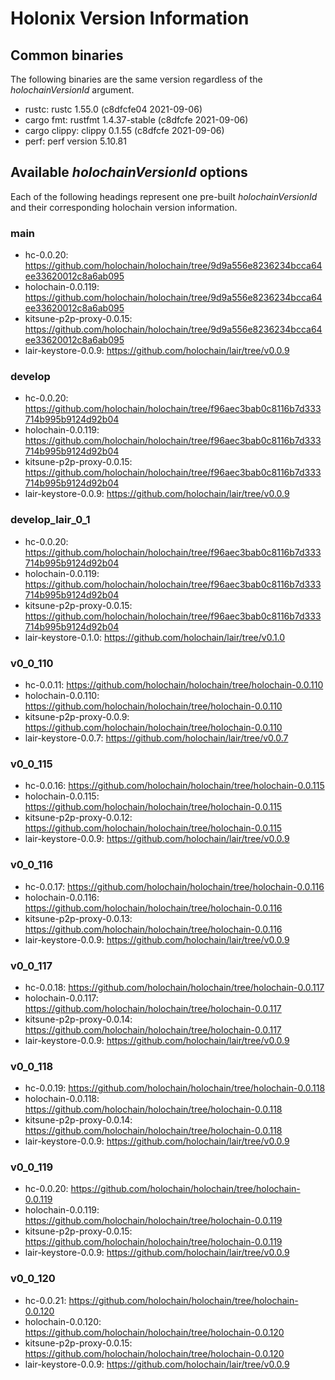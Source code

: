 # Holonix Version Information

## Common binaries
The following binaries are the same version regardless of the _holochainVersionId_ argument.

- rustc: rustc 1.55.0 (c8dfcfe04 2021-09-06)
- cargo fmt: rustfmt 1.4.37-stable (c8dfcfe 2021-09-06)
- cargo clippy: clippy 0.1.55 (c8dfcfe 2021-09-06)
- perf: perf version 5.10.81

## Available _holochainVersionId_ options
Each of the following headings represent one pre-built _holochainVersionId_ and their corresponding holochain version information.

### main
- hc-0.0.20: https://github.com/holochain/holochain/tree/9d9a556e8236234bcca64ee33620012c8a6ab095
- holochain-0.0.119: https://github.com/holochain/holochain/tree/9d9a556e8236234bcca64ee33620012c8a6ab095
- kitsune-p2p-proxy-0.0.15: https://github.com/holochain/holochain/tree/9d9a556e8236234bcca64ee33620012c8a6ab095
- lair-keystore-0.0.9: https://github.com/holochain/lair/tree/v0.0.9

### develop
- hc-0.0.20: https://github.com/holochain/holochain/tree/f96aec3bab0c8116b7d333714b995b9124d92b04
- holochain-0.0.119: https://github.com/holochain/holochain/tree/f96aec3bab0c8116b7d333714b995b9124d92b04
- kitsune-p2p-proxy-0.0.15: https://github.com/holochain/holochain/tree/f96aec3bab0c8116b7d333714b995b9124d92b04
- lair-keystore-0.0.9: https://github.com/holochain/lair/tree/v0.0.9

### develop_lair_0_1
- hc-0.0.20: https://github.com/holochain/holochain/tree/f96aec3bab0c8116b7d333714b995b9124d92b04
- holochain-0.0.119: https://github.com/holochain/holochain/tree/f96aec3bab0c8116b7d333714b995b9124d92b04
- kitsune-p2p-proxy-0.0.15: https://github.com/holochain/holochain/tree/f96aec3bab0c8116b7d333714b995b9124d92b04
- lair-keystore-0.1.0: https://github.com/holochain/lair/tree/v0.1.0

### v0_0_110
- hc-0.0.11: https://github.com/holochain/holochain/tree/holochain-0.0.110
- holochain-0.0.110: https://github.com/holochain/holochain/tree/holochain-0.0.110
- kitsune-p2p-proxy-0.0.9: https://github.com/holochain/holochain/tree/holochain-0.0.110
- lair-keystore-0.0.7: https://github.com/holochain/lair/tree/v0.0.7

### v0_0_115
- hc-0.0.16: https://github.com/holochain/holochain/tree/holochain-0.0.115
- holochain-0.0.115: https://github.com/holochain/holochain/tree/holochain-0.0.115
- kitsune-p2p-proxy-0.0.12: https://github.com/holochain/holochain/tree/holochain-0.0.115
- lair-keystore-0.0.9: https://github.com/holochain/lair/tree/v0.0.9

### v0_0_116
- hc-0.0.17: https://github.com/holochain/holochain/tree/holochain-0.0.116
- holochain-0.0.116: https://github.com/holochain/holochain/tree/holochain-0.0.116
- kitsune-p2p-proxy-0.0.13: https://github.com/holochain/holochain/tree/holochain-0.0.116
- lair-keystore-0.0.9: https://github.com/holochain/lair/tree/v0.0.9

### v0_0_117
- hc-0.0.18: https://github.com/holochain/holochain/tree/holochain-0.0.117
- holochain-0.0.117: https://github.com/holochain/holochain/tree/holochain-0.0.117
- kitsune-p2p-proxy-0.0.14: https://github.com/holochain/holochain/tree/holochain-0.0.117
- lair-keystore-0.0.9: https://github.com/holochain/lair/tree/v0.0.9

### v0_0_118
- hc-0.0.19: https://github.com/holochain/holochain/tree/holochain-0.0.118
- holochain-0.0.118: https://github.com/holochain/holochain/tree/holochain-0.0.118
- kitsune-p2p-proxy-0.0.14: https://github.com/holochain/holochain/tree/holochain-0.0.118
- lair-keystore-0.0.9: https://github.com/holochain/lair/tree/v0.0.9

### v0_0_119
- hc-0.0.20: https://github.com/holochain/holochain/tree/holochain-0.0.119
- holochain-0.0.119: https://github.com/holochain/holochain/tree/holochain-0.0.119
- kitsune-p2p-proxy-0.0.15: https://github.com/holochain/holochain/tree/holochain-0.0.119
- lair-keystore-0.0.9: https://github.com/holochain/lair/tree/v0.0.9

### v0_0_120
- hc-0.0.21: https://github.com/holochain/holochain/tree/holochain-0.0.120
- holochain-0.0.120: https://github.com/holochain/holochain/tree/holochain-0.0.120
- kitsune-p2p-proxy-0.0.15: https://github.com/holochain/holochain/tree/holochain-0.0.120
- lair-keystore-0.0.9: https://github.com/holochain/lair/tree/v0.0.9
